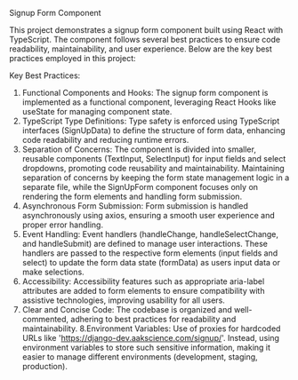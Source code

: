 Signup Form Component

This project demonstrates a signup form component built using React with TypeScript. The component follows several best practices to ensure code readability, maintainability, and user experience. Below are the key best practices employed in this project:

Key Best Practices:
1. Functional Components and Hooks:
The signup form component is implemented as a functional component, leveraging React Hooks like useState for managing component state.
2. TypeScript Type Definitions:
Type safety is enforced using TypeScript interfaces (SignUpData) to define the structure of form data, enhancing code readability and reducing runtime errors.
3. Separation of Concerns:
The component is divided into smaller, reusable components (TextInput, SelectInput) for input fields and select dropdowns, promoting code reusability and maintainability. Maintaining separation of concerns by keeping the form state management logic in a separate file, while the SignUpForm component focuses only on rendering the form elements and handling form submission.
4. Asynchronous Form Submission:
Form submission is handled asynchronously using axios, ensuring a smooth user experience and proper error handling.
5. Event Handling:
Event handlers (handleChange, handleSelectChange, and handleSubmit) are defined to manage user interactions. These handlers are passed to the respective form elements (input fields and select) to update the form data state (formData) as users input data or make selections. 
6. Accessibility:
Accessibility features such as appropriate aria-label attributes are added to form elements to ensure compatibility with assistive technologies, improving usability for all users.
7. Clear and Concise Code:
The codebase is organized and well-commented, adhering to best practices for readability and maintainability.
8.Environment Variables:
Use of proxies for hardcoded URLs like 'https://django-dev.aakscience.com/signup/'. Instead, using environment variables to store such sensitive information, making it easier to manage different environments (development, staging, production).

